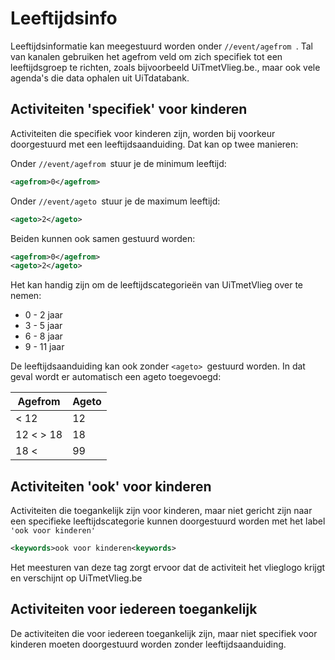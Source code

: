 ---
---

# Leeftijdsinfo

Leeftijdsinformatie kan meegestuurd worden onder ```//event/agefrom ```. Tal van kanalen gebruiken het agefrom veld om zich specifiek tot een leeftijdsgroep te richten, zoals bijvoorbeeld UiTmetVlieg.be., maar ook vele agenda's die data ophalen uit UiTdatabank. 

## Activiteiten 'specifiek' voor kinderen 

Activiteiten die specifiek voor kinderen zijn, worden bij voorkeur doorgestuurd met een leeftijdsaanduiding. Dat kan op twee manieren:

Onder ```//event/agefrom ```stuur je de minimum leeftijd:

~~~ xml
<agefrom>0</agefrom>
~~~

Onder ```//event/ageto ```stuur je de maximum leeftijd:

~~~ xml
<ageto>2</ageto>
~~~

Beiden kunnen ook samen gestuurd worden:

~~~ xml
<agefrom>0</agefrom>
<ageto>2</ageto>
~~~

Het kan handig zijn om de leeftijdscategorieën van UiTmetVlieg over te nemen:

- 0 - 2 jaar
- 3 - 5 jaar
- 6 - 8 jaar
- 9 - 11 jaar


De leeftijdsaanduiding kan ook zonder ```<ageto> ```gestuurd worden. In dat geval wordt er automatisch een ageto toegevoegd:

| Agefrom | Ageto | 
| -- | -- |
| < 12 | 12 | 
| 12 < > 18 | 18 | 
| 18 <  | 99 | 

## Activiteiten 'ook' voor kinderen

Activiteiten die toegankelijk zijn voor kinderen, maar niet gericht zijn naar een specifieke leeftijdscategorie kunnen doorgestuurd worden met het label ```'ook voor kinderen' ```

~~~ xml
<keywords>ook voor kinderen<keywords>
~~~

Het meesturen van deze tag zorgt ervoor dat de activiteit het vlieglogo krijgt en verschijnt op UiTmetVlieg.be 

## Activiteiten voor iedereen toegankelijk

De activiteiten die voor iedereen toegankelijk zijn, maar niet specifiek voor kinderen moeten doorgestuurd worden zonder leeftijdsaanduiding.











 
